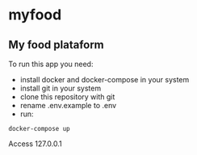 # myfood
## My food plataform
To run this app you need:
  * install docker and docker-compose in your system
  * install git in your system
  * clone this repository with git
  * rename .env.example to .env
  * run:
  ```
  docker-compose up
  ```
  Access 127.0.0.1
